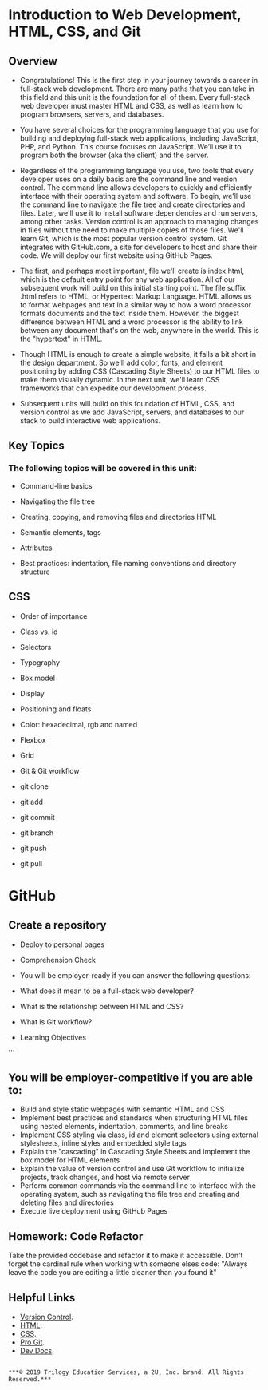 #  Introduction to Web Development, HTML, CSS, and Git #
## Overview ##
- Congratulations! This is the first step in your journey towards a career in full-stack web development. There are many paths that you can take in this field and this unit is the foundation for all of them. Every full-stack web developer must master HTML and CSS, as well as learn how to program browsers, servers, and databases.

- You have several choices for the programming language that you use for building and deploying full-stack web applications, including JavaScript, PHP, and Python. This course focuses on JavaScript. We’ll use it to program both the browser (aka the client) and the server.

- Regardless of the programming language you use, two tools that every developer uses on a daily basis are the command line and version control. The command line allows developers to quickly and efficiently interface with their operating system and software. To begin, we'll use the command line to navigate the file tree and create directories and files. Later, we'll use it to install software dependencies and run servers, among other tasks. Version control is an approach to managing changes in files without the need to make multiple copies of those files. We'll learn Git, which is the most popular version control system. Git integrates with GitHub.com, a site for developers to host and share their code. We will deploy our first website using GitHub Pages.

- The first, and perhaps most important, file we'll create is index.html, which is the default entry point for any web application. All of our subsequent work will build on this initial starting point. The file suffix .html refers to HTML, or Hypertext Markup Language. HTML allows us to format webpages and text in a similar way to how a word processor formats documents and the text inside them. However, the biggest difference between HTML and a word processor is the ability to link between any document that's on the web, anywhere in the world. This is the "hypertext" in HTML.

- Though HTML is enough to create a simple website, it falls a bit short in the design department. So we'll add color, fonts, and element positioning by adding CSS (Cascading Style Sheets) to our HTML files to make them visually dynamic. In the next unit, we'll learn CSS frameworks that can expedite our development process.

- Subsequent units will build on this foundation of HTML, CSS, and version control as we add JavaScript, servers, and databases to our stack to build interactive web applications.

## Key Topics ##
### The following topics will be covered in this unit:

- Command-line basics

- Navigating the file tree
- Creating, copying, and removing files and directories
HTML

- Semantic elements, tags
- Attributes
- Best practices: indentation, file naming conventions and directory structure
## CSS

- Order of importance
- Class vs. id
- Selectors
- Typography
- Box model
- Display
- Positioning and floats
- Color: hexadecimal, rgb and named
- Flexbox
- Grid
- Git & Git workflow

- git clone
- git add
- git commit
- git branch
- git push
- git pull
# GitHub

## Create a repository
- Deploy to personal pages
- Comprehension Check
- You will be employer-ready if you can answer the following questions:

- What does it mean to be a full-stack web developer?
- What is the relationship between HTML and CSS?
- What is Git workflow?
- Learning Objectives

'''
## You will be employer-competitive if you are able to:

- Build and style static webpages with semantic HTML and CSS
- Implement best practices and standards when structuring HTML files using nested elements, indentation, comments, and line breaks
- Implement CSS styling via class, id and element selectors using external stylesheets, inline styles and embedded style tags
- Explain the "cascading" in Cascading Style Sheets and implement the box model for HTML elements
- Explain the value of version control and use Git workflow to initialize projects, track changes, and host via remote server
- Perform common commands via the command line to interface with the operating system, such as navigating the file tree and creating and deleting files and directories
- Execute live deployment using GitHub Pages

## Homework: Code Refactor
Take the provided codebase and refactor it to make it accessible. Don't forget the cardinal rule when working with someone elses code: "Always leave the code you are editing a little cleaner than you found it"

## Helpful Links
- [Version Control](https://en.wikipedia.org/wiki/Version_control).
- [HTML](https://developer.mozilla.org/en-US/docs/Web/HTML).
- [CSS](https://developer.mozilla.org/en-US/docs/Web/CSS).
- [Pro Git](https://git-scm.com/book/en/v2).
- [Dev Docs](https://devdocs.io/).

```

***© 2019 Trilogy Education Services, a 2U, Inc. brand. All Rights Reserved.***


```

 
  
